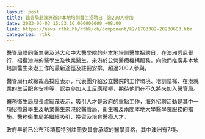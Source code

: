 ```yaml
---
layout: post
title: 醫管局赴澳洲辦非本地培訓醫生招聘日　逾200人參加
date: 2023-06-03 15:53:16.000000000 +08:00
link: https://news.rthk.hk/rthk/ch/component/k2/1703382-20230603.htm
categories: rthk
---
```


醫管局聯同衞生署及港大和中大醫學院的非本地培訓醫生招聘日，在澳洲悉尼舉行，招攬澳洲的醫學生及執業醫生，來港於公營醫療機構服務，向他們推廣非本地培訓醫生來港工作的最新途徑及註冊安排，超過200人參與。

醫管局行政總裁高拔陞表示，代表團介紹公立醫院的工作環境、培訓階梯、在港就業的生活配套安排等，認為參加人士反應積極，期待他們在不久將來加入醫管局。

醫務衞生局局長盧寵茂表示，吸引人才是政府的重點工作，海外招聘活動是其中一項招攬醫學生及執業醫生來港於醫管局、衞生署及兩間本地大學醫學院服務的措施。醫務衞生局將繼續吸引、挽留及培育醫療人才。

政府早前已公布75項獲特別註冊委員會承認的醫學資格，其中澳洲有7項。
